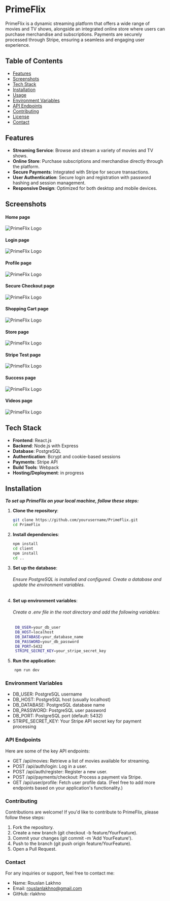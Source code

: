 # PrimeFlix

PrimeFlix is a dynamic streaming platform that offers a wide range of movies and TV shows, alongside an integrated online store where users can purchase merchandise and subscriptions. Payments are securely processed through Stripe, ensuring a seamless and engaging user experience.

## Table of Contents

- [Features](#features)
- [Screenshots](#screenshots)
- [Tech Stack](#tech-stack)
- [Installation](#installation)
- [Usage](#usage)
- [Environment Variables](#environment-variables)
- [API Endpoints](#api-endpoints)
- [Contributing](#contributing)
- [License](#license)
- [Contact](#contact)


## Features

- **Streaming Service**: Browse and stream a variety of movies and TV shows.
- **Online Store**: Purchase subscriptions and merchandise directly through the platform.
- **Secure Payments**: Integrated with Stripe for secure transactions.
- **User Authentication**: Secure login and registration with password hashing and session management.
- **Responsive Design**: Optimized for both desktop and mobile devices.

## Screenshots
#### Home page
![PrimeFlix Logo](https://github.com/rlakhno/PrimeFlix/blob/main/frontend/public/images/Readme/home-page.jpg)
#### Login page
![PrimeFlix Logo](https://github.com/rlakhno/PrimeFlix/blob/main/frontend/public/images/Readme/login-page.jpg)
#### Profile page
![PrimeFlix Logo](https://github.com/rlakhno/PrimeFlix/blob/main/frontend/public/images/Readme/profile-page.jpg)
#### Secure Checkout page
![PrimeFlix Logo](https://github.com/rlakhno/PrimeFlix/blob/main/frontend/public/images/Readme/secure-checkout-page.jpg)
#### Shopping Cart page
![PrimeFlix Logo](https://github.com/rlakhno/PrimeFlix/blob/main/frontend/public/images/Readme/shopping-cart-page.jpg)
#### Store page
![PrimeFlix Logo](https://github.com/rlakhno/PrimeFlix/blob/main/frontend/public/images/Readme/store-page.jpg)
#### Stripe Test page
![PrimeFlix Logo](https://github.com/rlakhno/PrimeFlix/blob/main/frontend/public/images/Readme/stripe-test-page.jpg)
#### Success page
![PrimeFlix Logo](https://github.com/rlakhno/PrimeFlix/blob/main/frontend/public/images/Readme/success-page.jpg)
#### Videos page
![PrimeFlix Logo](https://github.com/rlakhno/PrimeFlix/blob/main/frontend/public/images/Readme/videos-page.jpg)

## Tech Stack

- **Frontend**: React.js
- **Backend**: Node.js with Express
- **Database**: PostgreSQL
- **Authentication**: Bcrypt and cookie-based sessions
- **Payments**: Stripe API
- **Build Tools**: Webpack
- **Hosting/Deployment**: in progress

## Installation

***To set up PrimeFlix on your local machine, follow these steps:***

1. **Clone the repository**:
   ```bash
   git clone https://github.com/yourusername/PrimeFlix.git
   cd PrimeFlix

2. **Install dependencies**:
   ```bash
   npm install
   cd client
   npm install
   cd ..

3. **Set up the database**:

     ###### Ensure PostgreSQL is installed and configured. Create a database and update the environment variables.

4. **Set up environment variables**:

     ###### Create a .env file in the root directory and add the following variables:
   ```bash
    DB_USER=your_db_user
    DB_HOST=localhost
    DB_DATABASE=your_database_name
    DB_PASSWORD=your_db_password
    DB_PORT=5432
    STRIPE_SECRET_KEY=your_stripe_secret_key

5. **Run the application**:
```bash
    npm run dev

```
### Environment Variables
- DB_USER: PostgreSQL username
- DB_HOST: PostgreSQL host (usually localhost)
- DB_DATABASE: PostgreSQL database name
- DB_PASSWORD: PostgreSQL user password
- DB_PORT: PostgreSQL port (default: 5432)
- STRIPE_SECRET_KEY: Your Stripe API secret key for payment processing

### API Endpoints
Here are some of the key API endpoints:

- GET /api/movies: Retrieve a list of movies available for streaming.
- POST /api/auth/login: Log in a user.
- POST /api/auth/register: Register a new user.
- POST /api/payments/checkout: Process a payment via Stripe.
- GET /api/user/profile: Fetch user profile data.
(Feel free to add more endpoints based on your application's functionality.)

### Contributing
Contributions are welcome! If you'd like to contribute to PrimeFlix, please follow these steps:

1. Fork the repository.
2. Create a new branch (git checkout -b feature/YourFeature).
3. Commit your changes (git commit -m 'Add YourFeature').
4. Push to the branch (git push origin feature/YourFeature).
5. Open a Pull Request.

### Contact
For any inquiries or support, feel free to contact me:

- Name: Rouslan Lakhno
- Email: rouslanlakhno@gmail.com
- GitHub: rlakhno












